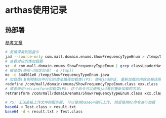 # arthas使用记录

## 热部署

[参考文章](https://arthas.aliyun.com/doc/retransform.html#%E7%BB%93%E5%90%88-jad-mc-%E5%91%BD%E4%BB%A4%E4%BD%BF%E7%94%A8)

```bash
# 反编译类到磁盘中
jad --source-only com.mall.domain.enums.ShowFrequencyTypeEnum > /temp/ShowFrequencyTypeEnum.java
# 查看对应的类加载器
sc -d com.mall.domain.enums.ShowFrequencyTypeEnum | grep classLoaderHash
# 编译类(使用-d指定目录[ -d /tmp])
mc -c 344561e0 /temp/ShowFrequencyTypeEnum.java
# 加载类(复制控制台中打印的类全路径加载类)(PS: 使用jad的话, 重新加载的内容会被还原)
redefine /com/mall/domain/enums/ShowFrequencyTypeEnum.class xxx.class
# 或者使用retransform加载类(PS: 这个命令可以使用jad看到重新加载的内容)
retransform /com/mall/domain/enums/ShowFrequencyTypeEnum.class xxx.class

# PS: 无法直接上传文件的服务器, 可以使用base64编码上传, 然后使用mc命令进行加载
base64 < Test.class > result.txt
base64 -d < result.txt > Test.class
```
